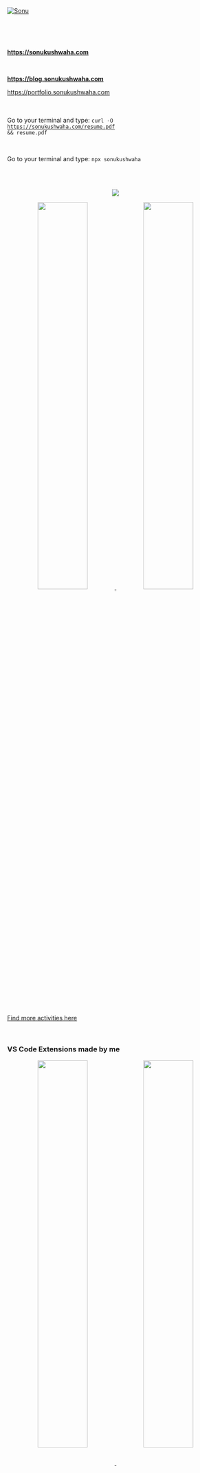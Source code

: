 
<a href="https://singlebucks.blogspot.com">
  <img src="https://github-production-user-asset-6210df.s3.amazonaws.com/51280276/259658473-fa5613c8-a716-4102-be9a-b46e241be13a.png" alt="Sonu">
</a>



<br/><br/><br/>

**https://sonukushwaha.com**

<br/>


**https://blog.sonukushwaha.com**

https://portfolio.sonukushwaha.com

<br><br>
Go to your terminal and type: 
<code>curl -O https://sonukushwaha.com/resume.pdf && resume.pdf</code>




<br>


Go to your terminal and type: 
<code>npx sonukushwaha</code>

<br/>


<br/>

<p align="center">
  <a href="https://flyingsonu122.github.io"><img src="https://github-profile-summary-cards.vercel.app/api/cards/profile-details?username=flyingsonu122&theme=vue"/></a>
</p>


<p align="center">
	<a href="https://flyingsonu122.github.io"><img width="48%" src="https://github-readme-stats.vercel.app/api?username=flyingsonu122&show_icons=true&theme=vue" />
	<img width="48%" src="https://github-readme-streak-stats.herokuapp.com/?user=flyingsonu122&theme=vue" /></a>
</p>


[Find more activities here](https://metrics.lecoq.io/about/flyingsonu122)

<br/>

### VS Code Extensions made by me

<p align="center">
<a href="https://marketplace.visualstudio.com/items?itemName=flyingsonu.flyingsonu-dark"><img align="center" width="48%"  src="https://github-readme-stats.vercel.app/api/pin/?username=flyingsonu122&repo=flyingsonu-theme&theme=buefy" />
</a> 
<a href="https://marketplace.visualstudio.com/items?itemName=SonuKumarKushwaha.search-sonu-blog"><img align="center" width="48%"  src="https://github-readme-stats.vercel.app/api/pin/?username=flyingsonu122&repo=search-sonu-blog&theme=buefy" />
</a> 
</p>
<br /><br />

### NPM packages made by me

[![numbers-game](https://nodei.co/npm/numbers-game.png?compact=true)](https://www.npmjs.com/package/numbers-game)
[![sonukushwaha](https://nodei.co/npm/sonukushwaha.png?compact=true)](https://www.npmjs.com/package/sonukushwaha)

<br><br><br><br>

**[See Browser Extensions Created by me](https://microsoftedge.microsoft.com/addons/search?developer=singlebucks)**

<br>


<br><br>

<a href="https://twitter.com/iamsonukushwaha"><img src="https://img.shields.io/twitter/follow/iamsonukushwaha?label=Follow @iamsonukushwaha&style=social" alt="Follow @iamsonukushwaha"></a>


<br><br>
